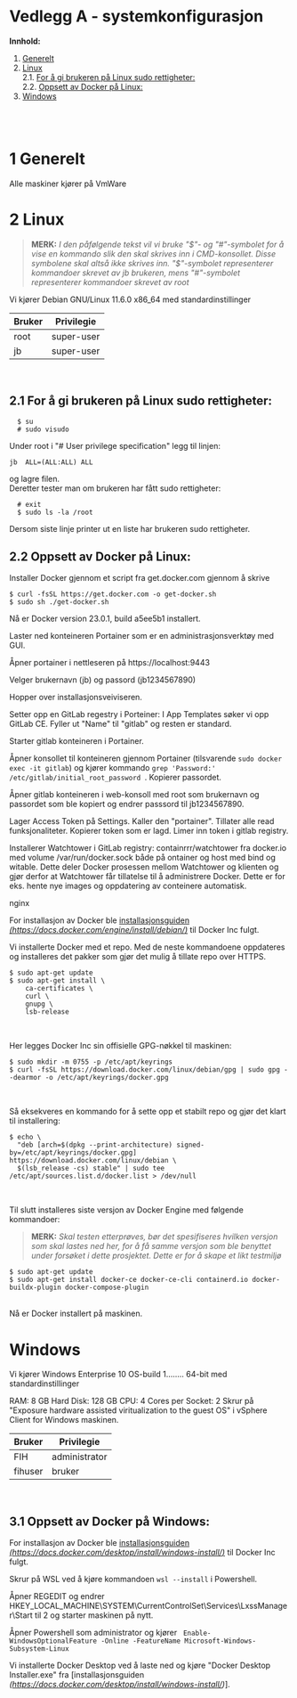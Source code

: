 # Vedlegg A - systemkonfigurasjon

**Innhold:**
1. [Generelt](#1-generelt)
2. [Linux](#2-linux)  
2.1. [For å gi brukeren på Linux sudo rettigheter:](#21-for-å-gi-brukeren-på-linux-sudo-rettigheter)  
2.2. [Oppsett av Docker på Linux:](#22-oppsett-av-docker-på-linux)  
3. [Windows](#3-windows)

<br>
<br>

# 1 Generelt

Alle maskiner kjører på VmWare
<br>

# 2 Linux

> **MERK:** _I den påfølgende tekst vil vi bruke "$"- og "#"-symbolet for å vise en kommando slik den skal skrives inn i CMD-konsollet. Disse symbolene skal altså ikke skrives inn. "$"-symbolet representerer kommandoer skrevet av jb brukeren, mens "#"-symbolet representerer kommandoer skrevet av root_

Vi kjører Debian GNU/Linux 11.6.0 x86_64 med standardinstillinger 




| Bruker | Privilegie |
| ----------- | ----------- |
| root | super-user |
| jb | super-user |

<br>

## 2.1 For å gi brukeren på Linux sudo rettigheter:
```shell
  $ su
  # sudo visudo
```
Under root i "# User privilege specification" legg til linjen:
```
jb  ALL=(ALL:ALL) ALL
```
og lagre filen.
<br>
Deretter tester man om brukeren har fått sudo rettigheter:
```shell
  # exit
  $ sudo ls -la /root
```
Dersom siste linje printer ut en liste har brukeren sudo rettigheter.
<br>

## 2.2 Oppsett av Docker på Linux:
Installer Docker gjennom et script fra get.docker.com gjennom å skrive 
```shell
$ curl -fsSL https://get.docker.com -o get-docker.sh
$ sudo sh ./get-docker.sh 
```
Nå er Docker version 23.0.1, build a5ee5b1 installert.

Laster ned konteineren Portainer som er en administrasjonsverktøy med GUI.

Åpner portainer i nettleseren på https://localhost:9443

Velger brukernavn (jb) og passord (jb1234567890)

Hopper over installasjonsveiviseren.

Setter opp en GitLab regestry i Porteiner:
I App Templates søker vi opp GitLab CE. Fyller ut "Name" til "gitlab" og resten er standard. 

Starter gitlab konteineren i Portainer. 

Åpner konsollet til konteineren gjennom Portainer (tilsvarende ```sudo docker exec -it gitlab```) og kjører kommando ```grep 'Password:' /etc/gitlab/initial_root_password ```. Kopierer passordet. 

Åpner gitlab konteineren i web-konsoll med root som brukernavn og passordet som ble kopiert og endrer passsord til jb1234567890. 

Lager Access Token på Settings. Kaller den "portainer". 
Tillater alle read funksjonaliteter. Kopierer token som er lagd.
Limer inn token i gitlab registry. 






Installerer Watchtower i GitLab registry:
containrrr/watchtower fra docker.io
med volume /var/run/docker.sock både på ontainer og host med bind og witable. Dette deler Docker prosessen mellom Watchtower og klienten og gjør derfor at Watchtower får tillatelse til å administrere Docker. Dette er for eks. hente nye images og oppdatering av conteinere automatisk.



nginx

For installasjon av Docker ble [installasjonsguiden _(https://docs.docker.com/engine/install/debian/)_](https://docs.docker.com/engine/install/debian/) til Docker Inc fulgt. 

Vi installerte Docker med et repo. Med de neste kommandoene oppdateres og installeres det pakker som gjør det mulig å tillate repo over HTTPS.
```shell
$ sudo apt-get update
$ sudo apt-get install \
    ca-certificates \
    curl \
    gnupg \
    lsb-release
```
<br>

Her legges Docker Inc sin offisielle GPG-nøkkel til maskinen:
```shell
$ sudo mkdir -m 0755 -p /etc/apt/keyrings
$ curl -fsSL https://download.docker.com/linux/debian/gpg | sudo gpg --dearmor -o /etc/apt/keyrings/docker.gpg
```
<br>

Så eksekveres en kommando for å sette opp et stabilt repo og gjør det klart til installering:
```shell
$ echo \
  "deb [arch=$(dpkg --print-architecture) signed-by=/etc/apt/keyrings/docker.gpg] https://download.docker.com/linux/debian \
  $(lsb_release -cs) stable" | sudo tee /etc/apt/sources.list.d/docker.list > /dev/null
```
<br>

Til slutt installeres siste versjon av Docker Engine med følgende kommandoer:  
> **MERK:** _Skal testen etterprøves, bør det spesifiseres hvilken versjon som skal lastes ned her, for å få samme versjon som ble benyttet under forsøket i dette prosjektet. Dette er for å skape et likt testmiljø_
```shell
$ sudo apt-get update
$ sudo apt-get install docker-ce docker-ce-cli containerd.io docker-buildx-plugin docker-compose-plugin
```
<br>
Nå er Docker installert på maskinen.


<br>

# Windows
Vi kjører Windows Enterprise 10 OS-build 1........ 64-bit med standardinstillinger 

RAM: 8 GB
Hard Disk: 128 GB
CPU: 4
Cores per Socket: 2
Skrur på "Exposure hardware assisted viritualization to the guest OS" i vSphere Client for Windows maskinen.



| Bruker | Privilegie |
| ----------- | ----------- |
| FIH | administrator |
| fihuser | bruker |

<br>

## 3.1 Oppsett av Docker på Windows:
For installasjon av Docker ble [installasjonsguiden _(https://docs.docker.com/desktop/install/windows-install/)_](https://docs.docker.com/desktop/install/windows-install/) til Docker Inc fulgt. 

Skrur på WSL ved å kjøre kommandoen ```wsl --install``` i Powershell.

Åpner REGEDIT og endrer HKEY_LOCAL_MACHINE\SYSTEM\CurrentControlSet\Services\LxssManager\Start til 2 og starter maskinen på nytt. 

Åpner Powershell som administrator og kjører ```
Enable-WindowsOptionalFeature -Online -FeatureName Microsoft-Windows-Subsystem-Linux```


Vi installerte Docker Desktop ved å laste ned og kjøre "Docker Desktop Installer.exe" fra [installasjonsguiden _(https://docs.docker.com/desktop/install/windows-install/)_]. 